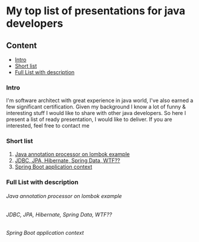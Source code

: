 # My top list of presentations for java developers

## Content
* [Intro](#intro)
* [Short list](#short-list)
* [Full List with description](#full-list-with-description)

### Intro

I'm software architect with great experience in java world, I've also earned a few significant certification. Given my background I know a lot of funny & interesting stuff I would like to share with other java developers.
So here I present a list of ready presentation, I would like to deliver. If you are interested, feel free to contact me

 


### Short list
1. [Java annotation processor on lombok example](#java-annotation-processor-on-lombok-example)
2. [JDBC, JPA, Hibernate, Spring Data, WTF??](#jdbc-jpa-hibernate-spring-data-wtf)
3. [Spring Boot application context](#spring-boot-application-context)



### Full List with description

###### Java annotation processor on lombok example
###### JDBC, JPA, Hibernate, Spring Data, WTF??
###### Spring Boot application context